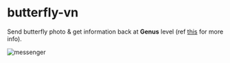# butterfly-vn

Send butterfly photo & get information back at **Genus** level (ref [this](https://github.com/tentamen/butterfly-vn/blob/master/knowledge/dinh_nghia.md) for more info).

![messenger](img_2121.png)
